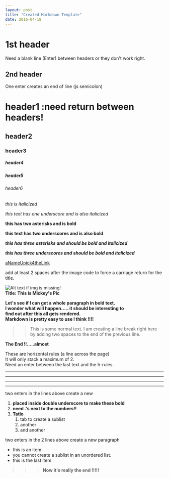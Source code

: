 ```yaml
---
layout: post
title: "Created Markdown Template"
date: 2016-04-18
---
```




1st header
====

Need a blank line (Enter) between headers or they don't work right.

2nd header
----

One enter creates an end of line (js semicolon)

# header1 :need return between headers! #

## header2 ##

### header3 ###

##### header4 ####

##### header5 #####

###### header6 ######


*this is italicized*  

_this text has one underscore and is also italicized_  

**this has two asterisks and is bold**

__this text has two underscores and is also bold__   

***this has three asterisks and should be bold and italicized***

___this has three underscores and should be bold and italicized___

[aNameUpick4theLink](https://github.com/)  

add at least 2 spaces after the image code to force a carriage return for the title.

![Alt text if img is missing!](http://img.lum.dolimg.com/v1/images/character_mickeymouse_home_mickey_notemplate_3a0db1b2.jpeg?region=0,0,600,600&width=320 "Title of your choice.")  
__Title: This is Mickey's Pic__   


__Let's see if I can get a whole paragraph in bold text.  
I wonder what will happen..... it should be interesting to  
find out after this all gets rendered.  
Markdown is pretty easy to use I think !!!!__  


>>This is some normal text. I am creating a line break right here  
by adding two spaces to the end of the previous line.  
>> 

__The End !!.....almost__  
  
   
   
These are horizontal rules (a line across the page)   
It will only stack a maximum of 2.    
Need an enter between the last text and the h-rules.  

---
---
---
---


two enters in the lines above create a new 

>
1. __placed inside double underscore to make these bold__
2. __need .'s next to the numbers!!__
3. __Tatlo__
    1. tab to create a sublist
    2. another
    3. and another
>


two enters in the 2 lines above create a new paragraph

* this is an item
* you cannot create a sublist in an unordered list.
* this is the last item


>>>__Now it's really the end !!!!!__
>>>



